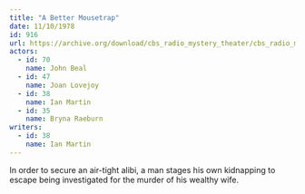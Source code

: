 ```yaml
---
title: "A Better Mousetrap"
date: 11/10/1978
id: 916
url: https://archive.org/download/cbs_radio_mystery_theater/cbs_radio_mystery_theater-0901-0950.zip/cbs_radio_mystery_theater-0901-0950%2Fcbsrmt_0916_a_better_mousetrap.mp3
actors:  
  - id: 70
    name: John Beal  
  - id: 47
    name: Joan Lovejoy  
  - id: 38
    name: Ian Martin  
  - id: 35
    name: Bryna Raeburn
writers:  
  - id: 38
    name: Ian Martin
---
```

In order to secure an air-tight alibi, a man stages his own kidnapping to escape being investigated for the murder of his wealthy wife.